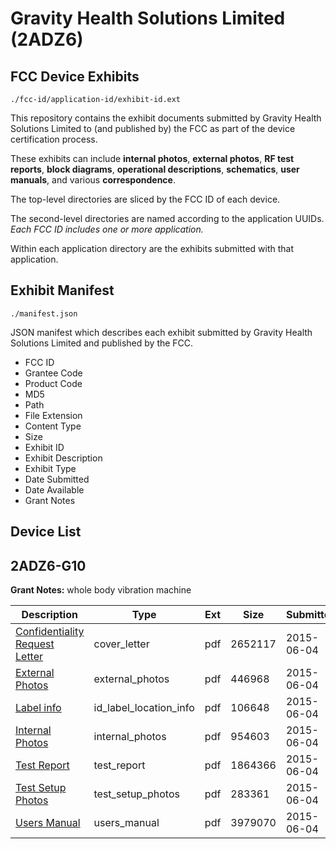 # Gravity Health Solutions Limited (2ADZ6)
## FCC Device Exhibits

```
./fcc-id/application-id/exhibit-id.ext
```

This repository contains the exhibit documents submitted by Gravity Health Solutions Limited to (and published by) the FCC as part of the device certification process.

These exhibits can include **internal photos**, **external photos**, **RF test reports**, **block diagrams**, **operational descriptions**, **schematics**, **user manuals**, and various **correspondence**.

The top-level directories are sliced by the FCC ID of each device.

The second-level directories are named according to the application UUIDs. *Each FCC ID includes one or more application.*

Within each application directory are the exhibits submitted with that application. 

## Exhibit Manifest

```
./manifest.json
```

JSON manifest which describes each exhibit submitted by Gravity Health Solutions Limited and published by the FCC.

- FCC ID
- Grantee Code
- Product Code
- MD5
- Path
- File Extension
- Content Type
- Size
- Exhibit ID
- Exhibit Description
- Exhibit Type
- Date Submitted
- Date Available
- Grant Notes

## Device List
## 2ADZ6-G10
**Grant Notes:** whole body vibration machine

| Description | Type | Ext | Size | Submitted | Available |
| ----------- | ---- | --- | ---- | --------- | --------- |
| [Confidentiality Request Letter](2ADZ6-G10/2cee4001bcdcdb572b34b196eeb51694/2635610.pdf) | cover_letter | pdf | 2652117 | 2015-06-04 | 2015-06-04 |
| [External Photos](2ADZ6-G10/2cee4001bcdcdb572b34b196eeb51694/2635611.pdf) | external_photos | pdf | 446968 | 2015-06-04 | 2015-06-04 |
| [Label info](2ADZ6-G10/2cee4001bcdcdb572b34b196eeb51694/2635613.pdf) | id_label_location_info | pdf | 106648 | 2015-06-04 | 2015-06-04 |
| [Internal Photos](2ADZ6-G10/2cee4001bcdcdb572b34b196eeb51694/2635612.pdf) | internal_photos | pdf | 954603 | 2015-06-04 | 2015-06-04 |
| [Test Report](2ADZ6-G10/2cee4001bcdcdb572b34b196eeb51694/2635614.pdf) | test_report | pdf | 1864366 | 2015-06-04 | 2015-06-04 |
| [Test Setup Photos](2ADZ6-G10/2cee4001bcdcdb572b34b196eeb51694/2635615.pdf) | test_setup_photos | pdf | 283361 | 2015-06-04 | 2015-06-04 |
| [Users Manual](2ADZ6-G10/2cee4001bcdcdb572b34b196eeb51694/2635616.pdf) | users_manual | pdf | 3979070 | 2015-06-04 | 2015-06-04 |
